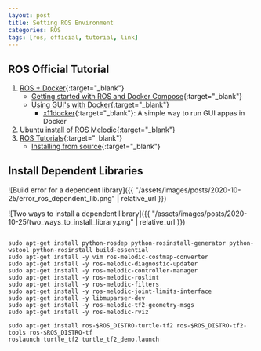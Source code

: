 ```yaml
---
layout: post
title: Setting ROS Environment
categories: ROS
tags: [ros, official, tutorial, link]
---
```


## ROS Official Tutorial

1. [ROS + Docker](<http://wiki.ros.org/docker/Tutorials/Docker>){:target="_blank"}
    - [Getting started with ROS and Docker Compose](<http://wiki.ros.org/docker/Tutorials/Compose>){:target="_blank"}
    - [Using GUI's with Docker](<http://wiki.ros.org/docker/Tutorials/GUI>){:target="_blank"}
      - [x11docker](<https://github.com/mviereck/x11docker>){:target="_blank"}: A simple way to run GUI appas in Docker
2. [Ubuntu install of ROS Melodic](<http://wiki.ros.org/melodic/Installation/Ubuntu>){:target="_blank"}
3. [ROS Tutorials](<http://wiki.ros.org/ROS/Tutorials>){:target="_blank"}
    - [Installing from source](<http://wiki.ros.org/jade/Installation/Source>){:target="_blank"}

## Install Dependent Libraries

![Build error for a dependent library]({{ "/assets/images/posts/2020-10-25/error_ros_dependent_lib.png" | relative_url }})

![Two ways to install a dependent library]({{ "/assets/images/posts/2020-10-25/two_ways_to_install_library.png" | relative_url }})

```terminal

sudo apt-get install python-rosdep python-rosinstall-generator python-wstool python-rosinstall build-essential
sudo apt-get install -y vim ros-melodic-costmap-converter
sudo apt-get install -y ros-melodic-diagnostic-updater
sudo apt-get install -y ros-melodic-controller-manager
sudo apt-get install -y ros-melodic-roslint
sudo apt-get install -y ros-melodic-filters
sudo apt-get install -y ros-melodic-joint-limits-interface
sudo apt-get install -y libmuparser-dev
sudo apt-get install -y ros-melodic-tf2-geometry-msgs
sudo apt-get install -y ros-melodic-rviz

sudo apt-get install ros-$ROS_DISTRO-turtle-tf2 ros-$ROS_DISTRO-tf2-tools ros-$ROS_DISTRO-tf
roslaunch turtle_tf2 turtle_tf2_demo.launch


```
